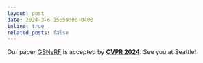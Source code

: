 ```yaml
---
layout: post
date: 2024-3-6 15:59:00-0400
inline: true
related_posts: false
---
```


Our paper [GSNeRF](https://timchou-ntu.github.io/gsnerf/) is accepted by [**CVPR 2024**](https://cvpr.thecvf.com/). See you at Seattle!